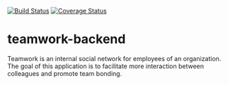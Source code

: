 [![Build Status](https://travis-ci.org/weezykon/teamwork-backend.svg?branch=develop)](https://travis-ci.org/weezykon/teamwork-backend)
[![Coverage Status](https://coveralls.io/repos/github/weezykon/teamwork-backend/badge.svg?branch=develop)](https://coveralls.io/github/weezykon/teamwork-backend?branch=develop)
# teamwork-backend
Teamwork is an internal social network for employees of an organization. The goal of this application is to facilitate more interaction between colleagues and promote team bonding.
